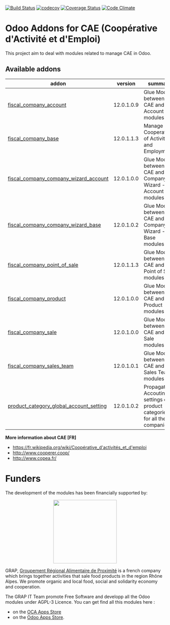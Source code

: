 [![Build Status](https://travis-ci.org/odoo-cae/odoo-addons-cae.svg?branch=12.0)](https://travis-ci.org/odoo-cae/odoo-addons-cae)
[![codecov](https://codecov.io/gh/odoo-cae/odoo-addons-cae/branch/12.0/graph/badge.svg)](https://codecov.io/gh/odoo-cae/odoo-addons-cae)
[![Coverage Status](https://coveralls.io/repos/odoo-cae/odoo-addons-cae/badge.png?branch=12.0)](https://coveralls.io/r/odoo-cae/odoo-addons-cae?branch=12.0)
[![Code Climate](https://codeclimate.com/github/odoo-cae/odoo-addons-cae/badges/gpa.svg)](https://codeclimate.com/github/odoo-cae/odoo-addons-cae)


Odoo Addons for CAE (Coopérative d'Activité et d'Emploi)
========================================================

This project aim to deal with modules related to manage CAE in Odoo.

[//]: # (addons)

Available addons
----------------
addon | version | summary
--- | --- | ---
[fiscal_company_account](fiscal_company_account/) | 12.0.1.0.9 | Glue Module between CAE and Account modules
[fiscal_company_base](fiscal_company_base/) | 12.0.1.1.3 | Manage Cooperatives of Activities and Employment
[fiscal_company_company_wizard_account](fiscal_company_company_wizard_account/) | 12.0.1.0.0 | Glue Module between CAE and Company Wizard - Account modules
[fiscal_company_company_wizard_base](fiscal_company_company_wizard_base/) | 12.0.1.0.2 | Glue Module between CAE and Company Wizard - Base modules
[fiscal_company_point_of_sale](fiscal_company_point_of_sale/) | 12.0.1.1.3 | Glue Module between CAE and Point of Sale modules
[fiscal_company_product](fiscal_company_product/) | 12.0.1.0.0 | Glue Module between CAE and Product modules
[fiscal_company_sale](fiscal_company_sale/) | 12.0.1.0.0 | Glue Module between CAE and Sale modules
[fiscal_company_sales_team](fiscal_company_sales_team/) | 12.0.1.0.1 | Glue Module between CAE and Sales Team modules
[product_category_global_account_setting](product_category_global_account_setting/) | 12.0.1.0.2 | Propagate Accouting settings of product categories for all the companies

[//]: # (end addons)

**More information about CAE [FR]**

* https://fr.wikipedia.org/wiki/Coopérative_d'activités_et_d'emploi
* http://www.cooperer.coop/
* http://www.copea.fr/


# Funders

The development of the modules has been financially supported by:

<p align="center">
   <img src="http://www.grap.coop/wp-content/uploads/2016/11/GRAP.png" width="200"/>
</p>

GRAP, [Groupement Régional Alimentaire de Proximité](http://www.grap.coop) is a
french company which brings together activities that sale food products in the
region Rhône Alpes. We promote organic and local food, social and solidarity
economy and cooperation.

The GRAP IT Team promote Free Software and developp all the Odoo modules under
AGPL-3 Licence. You can get find all this modules here :
* on the [OCA Apps Store](https://odoo-community.org/shop?&search=GRAP)
* on the [Odoo Apps Store](https://www.odoo.com/apps/modules/browse?author=GRAP).
